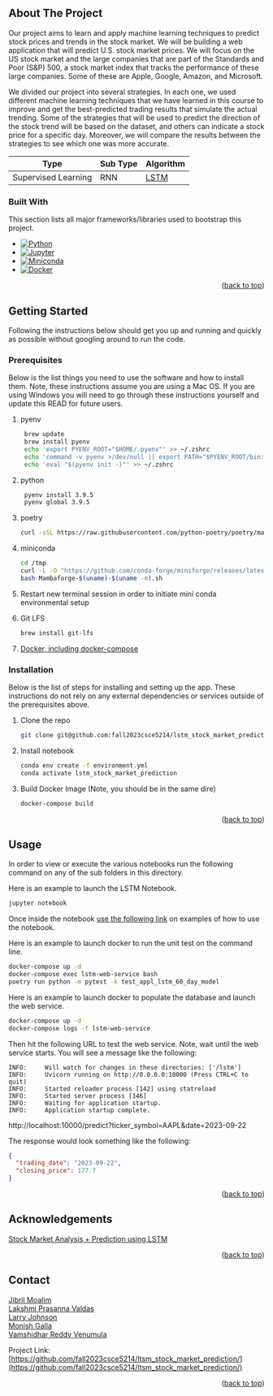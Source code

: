 <!-- ABOUT THE PROJECT -->

## About The Project

Our project aims to learn and apply machine learning techniques to predict stock prices and trends in the stock market.
We will be building a web application that will predict U.S. stock market prices. We will focus on the US stock market
and the large companies that are part of the Standards and Poor (S&P) 500, a stock market index that tracks the
performance of these large companies. Some of these are Apple, Google, Amazon, and Microsoft.

We divided our project into several strategies. In each one, we used different machine learning techniques that we have
learned in this course to improve and get the best-predicted trading results that simulate the actual trending. Some of
the strategies that will be used to predict the direction of the stock trend will be based on the dataset, and others
can indicate a stock price for a specific day. Moreover, we will compare the results between the strategies to see which
one was more accurate.

| Type                | Sub Type       | Algorithm                                         |
|---------------------|----------------|---------------------------------------------------|
| Supervised Learning | RNN              | [LSTM](docker/lstm/lstm_stock_market_prediction/) |

### Built With

This section lists all major frameworks/libraries used to bootstrap this project.

* [![Python][Python.org]][Python-url]
* [![Jupyter][Jupyter.org]][Jupyter-url]
* [![Miniconda][Miniconda.com]][Miniconda-url]
* [![Docker][Docker.com]][Docker-url]

<p align="right">(<a href="#readme-top">back to top</a>)</p>

<!-- GETTING STARTED -->

## Getting Started

Following the instructions below should get you up and running and quickly as possible without googling around to run
the code.

### Prerequisites

Below is the list things you need to use the software and how to install them. Note, these instructions assume you are
using a Mac OS. If you are using Windows you will need to go through these instructions yourself and update this READ
for future users.

1. pyenv
   ```sh
    brew update
    brew install pyenv
    echo 'export PYENV_ROOT="$HOME/.pyenv"' >> ~/.zshrc
    echo 'command -v pyenv >/dev/null || export PATH="$PYENV_ROOT/bin:$PATH"' >> ~/.zshrc
    echo 'eval "$(pyenv init -)"' >> ~/.zshrc
   ```
2. python
   ```sh
    pyenv install 3.9.5   
    pyenv global 3.9.5 
   ```

3. poetry
   ```sh
   curl -sSL https://raw.githubusercontent.com/python-poetry/poetry/master/get-poetry.py | python -
   ```

4. miniconda
   ```sh
   cd /tmp
   curl -L -O "https://github.com/conda-forge/miniforge/releases/latest/download/Mambaforge-$(uname)-$(uname -m).sh"
   bash Mambaforge-$(uname)-$(uname -m).sh
   ```

5. Restart new terminal session in order to initiate mini conda environmental setup

6. Git LFS
   ```sh
   brew install git-lfs
   ```

7. [Docker, including docker-compose](https://docs.docker.com/engine/install/)

### Installation

Below is the list of steps for installing and setting up the app. These instructions do not rely on any external
dependencies or services outside of the prerequisites above.

1. Clone the repo
   ```sh
   git clone git@github.com:fall2023csce5214/lstm_stock_market_prediction.git
   ```
2. Install notebook
   ```sh
   conda env create -f environment.yml
   conda activate lstm_stock_market_prediction
   ```
4. Build Docker Image (Note, you should be in the same dire)
   ```sh
   docker-compose build
   ```
<p align="right">(<a href="#readme-top">back to top</a>)</p>



<!-- USAGE EXAMPLES -->

## Usage

In order to view or execute the various notebooks run the following command on any of the sub folders in this directory.

Here is an example to launch the LSTM Notebook.

```sh
jupyter notebook
```

Once inside the
notebook [use the following link](https://jupyter-notebook.readthedocs.io/en/stable/examples/Notebook/Running%20Code.html)
on examples of how to use the notebook.

Here is an example to launch docker to run the unit test on the command line.

```sh
docker-compose up -d
docker-compose exec lstm-web-service bash
poetry run python -m pytest -k test_appl_lstm_60_day_model
```

Here is an example to launch docker to populate the database and launch the web service.
```sh
docker-compose up -d
docker-compose logs -f lstm-web-service
```

Then hit the following URL to test the web service.  Note, wait until the web service starts.  You will see a message like the following:
```
INFO:     Will watch for changes in these directories: ['/lstm']
INFO:     Uvicorn running on http://0.0.0.0:10000 (Press CTRL+C to quit)
INFO:     Started reloader process [142] using statreload
INFO:     Started server process [146]
INFO:     Waiting for application startup.
INFO:     Application startup complete.
```


http://localhost:10000/predict?ticker_symbol=AAPL&date=2023-09-22

The response would look something like the following:
```json
{
  "trading_date": "2023-09-22",
  "closing_price": 177.7
}
```

<p align="right">(<a href="#readme-top">back to top</a>)</p>

<!-- ACKNOWLEDGEMENTS -->

## Acknowledgements

[Stock Market Analysis + Prediction using LSTM](https://www.kaggle.com/code/faressayah/stock-market-analysis-prediction-using-lstm/notebook)


<p align="right">(<a href="#readme-top">back to top</a>)</p>

<!-- CONTACT -->

## Contact

[Jibril Moalim](mailto:Jibrilmoalim@gmail.com)
<br>
[Lakshmi Prasanna Valdas](mailto:lakshmiprasannavaldas@my.unt.edu)
<br>
[Larry Johnson](mailto:johnson.larry.l@gmail.com)
<br>
[Monish Galla](mailto:monishgalla@my.unt.edu)
<br>
[Vamshidhar Reddy Venumula](vamshidharreddyvenumula@my.unt.edu)
<br>

Project Link: [https://github.com/fall2023csce5214/ltsm_stock_market_prediction/](https://github.com/fall2023csce5214/ltsm_stock_market_prediction/)

<p align="right">(<a href="#readme-top">back to top</a>)</p>

<!-- MARKDOWN LINKS & IMAGES -->
<!-- https://www.markdownguide.org/basic-syntax/#reference-style-links -->

[Jupyter-url]:https://jupyter.org

[Jupyter.org]:https://img.shields.io/badge/Jupyter-F37626.svg?&style=for-the-badge&logo=Jupyter&logoColor=white

[Python-url]:https://python.org

[Python.org]:https://img.shields.io/badge/Python-3776AB?style=for-the-badge&logo=python&logoColor=white

[Miniconda-url]:https://docs.conda.io/

[Miniconda.com]:https://img.shields.io/badge/conda-342B029.svg?&style=for-the-badge&logo=anaconda&logoColor=white

[Docker-url]:https://www.docker.com/

[Docker.com]:https://img.shields.io/badge/docker-%230db7ed.svg?style=for-the-badge&logo=docker&logoColor=white
